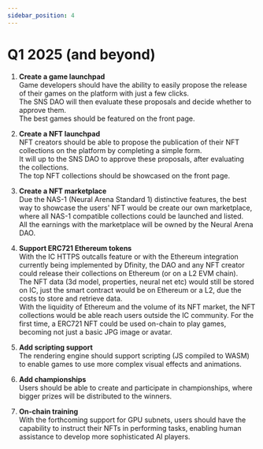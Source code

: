 ```yaml
---
sidebar_position: 4
---
```


# Q1 2025 (and beyond)

1. **Create a game launchpad**  
Game developers should have the ability to easily propose the release of their games on the platform with just a few clicks.  
The SNS DAO will then evaluate these proposals and decide whether to approve them.  
The best games should be featured on the front page.

2. **Create a NFT launchpad**  
NFT creators should be able to propose the publication of their NFT collections on the platform by completing a simple form.  
It will up to the SNS DAO to approve these proposals, after evaluating the collections.  
The top NFT collections should be showcased on the front page.

3. **Create a NFT marketplace**  
Due the NAS-1 (Neural Arena Standard 1) distinctive features, the best way to showcase the users' NFT would be create our own marketplace, where all NAS-1 compatible collections could be launched and listed.  
All the earnings with the marketplace will be owned by the Neural Arena DAO.

4. **Support ERC721 Ethereum tokens**  
With the IC HTTPS outcalls feature or with the Ethereum integration currently being implemented by Dfinity, the DAO and any NFT creator could release their collections on Ethereum (or on a L2 EVM chain).  
The NFT data (3d model, properties, neural net etc) would still be stored on IC, just the smart contract would be on Ethereum or a L2, due the costs to store and retrieve data.  
With the liquidity of Ethereum and the volume of its NFT market, the NFT collections would be able reach users outside the IC community. For the first time, a ERC721 NFT could be used on-chain to play games, becoming not just a basic JPG image or avatar.

5. **Add scripting support**  
The rendering engine should support scripting (JS compiled to WASM) to enable games to use more complex visual effects and animations.

6. **Add championships**  
Users should be able to create and participate in championships, where bigger prizes will be distributed to the winners.

7. **On-chain training**  
With the forthcoming support for GPU subnets, users should have the capability to instruct their NFTs in performing tasks, enabling human assistance to develop more sophisticated AI players.